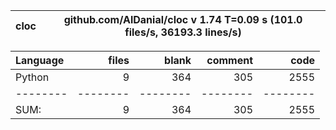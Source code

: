 cloc|github.com/AlDanial/cloc v 1.74  T=0.09 s (101.0 files/s, 36193.3 lines/s)
--- | ---

Language|files|blank|comment|code
:-------|-------:|-------:|-------:|-------:
Python|9|364|305|2555
--------|--------|--------|--------|--------
SUM:|9|364|305|2555
